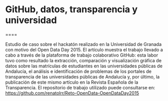 # GitHub, datos, transparencia y universidad
====

Estudio de caso sobre el hackatón realizado en la Universidad de Granada con motivo del Open Data Day 2015. 
El artículo muestra el trabajo llevado a cabo a través de la plataforma de trabajo colaborativo GitHub: esta labor tuvo como resultado la extracción, comparación y visualización gráfica de datos sobre las matrículas de estudiantes en las universidades públicas de Andalucía, el análisis e identificación de problemas de los portales de transparencia de las universidades públicas de Andalucía y, por último, la publicación de este mismo artículo en la Revista Española de la Transparencia. 
El repositorio de trabajo utilizado puede consultarse en: https://github.com/renatolrr/Reto-OpenData-OpenDataDay2015
